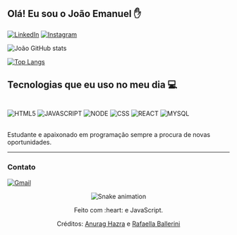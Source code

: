 
## Olá! Eu sou o João Emanuel ✋


[![LinkedIn](https://img.shields.io/badge/LinkedIn-0077B5?style=for-the-badge&logo=linkedin&logoColor=white)](https://www.linkedin.com/in/joao-emanuel-45357922b/)
[![Instagram](https://img.shields.io/badge/Instagram-E4405F?style=for-the-badge&logo=instagram&logoColor=white)](https://www.instagram.com/jaoo_emanuell/)


![João GitHub stats](https://github-readme-stats.vercel.app/api?username=Emanuell-Dev&show_icons=true&theme=dark)

[![Top Langs](https://github-readme-stats.vercel.app/api/top-langs/?username=emanuell-dev&layout=compact)](https://github.com/emanuell-dev/github-readme-stats)

## Tecnologias que eu uso no meu dia 💻

<div style="display: inline_block"><br/>
 <img align="center" alt="HTML5" src="https://img.shields.io/badge/HTML5-E34F26?style=for-the-badge&logo=html5&logoColor=white" />
  <img align="center" alt="JAVASCRIPT" src="https://img.shields.io/badge/JavaScript-323330?style=for-the-badge&logo=javascript&logoColor=F7DF1E" />
  <img align="center" alt="NODE" src="https://img.shields.io/badge/Node.js-43853D?style=for-the-badge&logo=node.js&logoColor=white" />
<img align="center" alt="CSS" src="https://img.shields.io/badge/CSS-239120?&style=for-the-badge&logo=css3&logoColor=white" />
<img align="center" alt="REACT" src="https://img.shields.io/badge/React-20232A?style=for-the-badge&logo=react&logoColor=61DAFB" />
<img align="center" alt="MYSQL" src="https://img.shields.io/badge/MySQL-00000F?style=for-the-badge&logo=mysql&logoColor=white" />
</div><br/>

Estudante e apaixonado em programação sempre a procura de novas oportunidades.

<hr size 1>

### Contato

[![Gmail](https://img.shields.io/badge/Gmail-D14836?style=for-the-badge&logo=gmail&logoColor=white)](mailto:idevemanuell@gmail.com)

<div align="center">
  
  ![Snake animation](https://github.com/danielbped/danielbped/blob/output/github-contribution-grid-snake.svg)
  
</div>

<div align="center">
  <p>Feito com :heart: e JavaScript.</p>
  <p>Créditos: <a href="https://github.com/anuraghazra/github-readme-stats">Anurag Hazra</a> e <a href="https://github.com/rafaballerini">Rafaella Ballerini</a></p>
</div>
